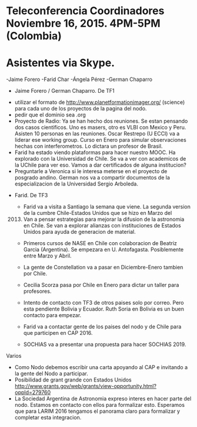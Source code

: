 Teleconferencia Coordinadores Noviembre 16, 2015. 4PM-5PM (Colombia)
====================================================================

Asistentes via Skype.
==================== 
-Jaime Forero
-Farid Char
-Ángela Pérez
-German Chaparro


- Jaime Forero / German Chaparro. De TF1
  
 * utilizar el formato de http://www.planetformationimager.org/ (science)
   para cada uno de los proyectos de la pagina del nodo.
 * pedir que el dominio sea .org
 * Proyecto de Radio: Ya se han hecho dos reuniones. Se estan pensando
   dos casos cientificos. Uno es masers, otro es VLBI con Mexico y
   Peru. Asisten 10 personas en las reuniones. Oscar Restrepo (U ECCI)
   va a liderar ese working group. Curso en Enero para simular
   observaciones hechas con interferometros. Lo dictara un profesor de
   Brasil. 
 * Farid ha estado viendo plataformas para hacer nuestro MOOC. Ha
   explorado con la Universidad de Chile. Se va a ver con academicos
   de la UChile para ver eso. Vamos a dar certificados de alguna
   institucion? 
 * Preguntarle a Veronica si le interesa meterse en el proyecto de
   posgrado andino. German nos va a compartir documentos de la
   especializacion de la Universidad Sergio Arboleda.


- Farid. De TF3 
  * Farid va a visita a Santiago la semana que viene. La segunda
  version de la cumbre Chile-Estados Unidos que se hizo en Marzo del
  2013. Van a pensar estrategias para mejorar la difusion de la
  astronomia en Chile. Se van a explorar alianzas con instituciones de
  Estados Unidos para ayuda de generacion de material.

  * Primeros cursos de NASE en Chile con colaboracion de Beatriz
    Garcia (Argentina). Se empezara en U. Antofagasta. Posiblemente
    entre Marzo y Abril.

  * La gente de Constellation va a pasar en Diciembre-Enero tambien
    por Chile.

  * Cecilia Scorza pasa por Chile en Enero para dictar un taller para
    profesores. 
    
  * Intento de contacto con TF3 de otros paises solo por correo. Pero
    esta pendiente Bolivia y Ecuador. Ruth Soria en Bolivia es un buen
    contacto para empezar.
    
  * Farid va a contactar gente de los paises del nodo y de Chile para
    que participen en CAP 2016.

  * SOCHIAS va a presentar una propuesta para hacer SOCHIAS 2019. 

Varios
  

  * Como Nodo debemos escribir una carta apoyando al CAP e invitando a
    la gente del Nodo a participar.
  * Posibilidad de grant grande con Estados Unidos http://www.grants.gov/web/grants/view-opportunity.html?oppId=279760
  * La Sociedad Argentina de Astronomia expreso interes en hacer parte
    del nodo. Estamos en contacto con ellos para formalizar
    esto. Esperamos que para LARIM 2016 tengamos el panorama claro
    para formalizar y completar esta integracion.



